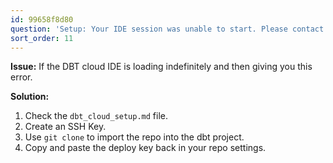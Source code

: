 ```yaml
---
id: 99658f8d80
question: 'Setup: Your IDE session was unable to start. Please contact support.'
sort_order: 11
---
```


**Issue:** If the DBT cloud IDE is loading indefinitely and then giving you this error.

**Solution:**

1. Check the `dbt_cloud_setup.md` file.
2. Create an SSH Key.
3. Use `git clone` to import the repo into the dbt project.
4. Copy and paste the deploy key back in your repo settings.